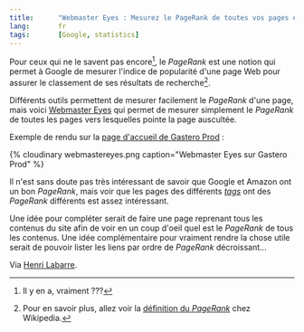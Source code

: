 ```yaml
---
title:      "Webmaster Eyes : Mesurez le PageRank de toutes vos pages en un coup d'oeil"
lang:       fr
tags:       [Google, statistics]
---
```


Pour ceux qui ne le savent pas encore[^1], le *PageRank* est une notion qui permet à Google de mesurer l'indice de popularité d'une page Web pour assurer le classement de ses résultats de recherche[^2].


[^1]: Il y en a, vraiment ???

[^2]: Pour en savoir plus, allez voir la [définition du *PageRank*](http://fr.wikipedia.org/wiki/Pagerank) chez Wikipedia.

Différents outils permettent de mesurer facilement le *PageRank* d'une page, mais voici [Webmaster Eyes](http://www.webmastereyes.com/) qui permet de mesurer simplement le *PageRank* de toutes les pages vers lesquelles pointe la page auscultée.

Exemple de rendu sur la [page d'accueil de Gastero Prod](http://www.webmastereyes.com/index.php?url=http://www.gasteroprod.com/) :

{% cloudinary webmastereyes.png caption="Webmaster Eyes sur Gastero Prod" %}


Il n'est sans doute pas très intéressant de savoir que Google et Amazon ont un bon *PageRank*, mais voir que les pages des différents [*tags*](/tags/) ont des *PageRank* différents est assez intéressant.

Une idée pour compléter serait de faire une page reprenant tous les contenus du site afin de voir en un coup d'oeil quel est le *PageRank* de tous les contenus. Une idée complémentaire pour vraiment rendre la chose utile serait de pouvoir lister les liens par ordre de *PageRank* décroissant…


Via [Henri Labarre](http://www.2803.com/2006/04/13/le-pagerank-de-tous-les-liens-dune-page/).
